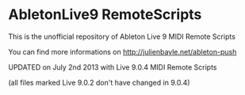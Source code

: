 AbletonLive9 RemoteScripts
==========================

This is the unofficial repository of Ableton Live 9 MIDI Remote Scripts

You can find more informations on http://julienbayle.net/ableton-push

UPDATED on July 2nd 2013 with Live 9.0.4 MIDI Remote Scripts

(all files marked Live 9.0.2 don't have changed in 9.0.4)